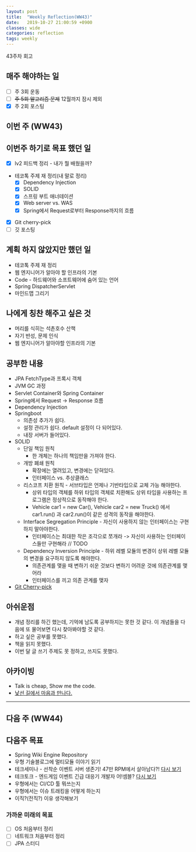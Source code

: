 ```yaml
---
layout: post
title:  "Weekly Reflection(WW43)"
date:   2019-10-27 21:00:59 +0900
classes: wide
categories: reflection
tags: weekly
---
```


43주차 회고

## 매주 해야하는 일

- [ ] 주 3회 운동
- [ ] ~~주 5회 알고리즘 문제~~ 12월까지 잠시 제외
- [x] 주 2회 포스팅

## 이번 주 (WW43)

## 이번주 하기로 목표 했던 일

- [x] lv2 피드백 정리 - 내가 뭘 배웠을까?
- 테코톡 주제 재 정리(내 말로 정리)
  - [x] Dependency Injection
  - [x] SOLID
  - [x] 스프링 부트 애너테이션
  - [x] Web server vs. WAS
  - [x] Spring에서 Request로부터 Response까지의 흐름
- [x] Git cherry-pick
- [ ] 깃 포스팅

## 계획 하지 않았지만 했던 일

- 테코톡 주제 재 정리
- 웹 엔지니어가 알아야 할 인프라의 기본
- Code - 하드웨어와 소프트웨어에 숨어 있는 언어
- Spring DispatcherServlet
- 마인드맵 그리기

## 나에게 칭찬 해주고 싶은 것

- 머리를 식히는 석촌호수 산책
- 자기 반성, 문제 인식
- 웹 엔지니어가 알아야할 인프라의 기본

## 공부한 내용

- JPA FetchType과 프록시 객체
- JVM GC 과정
- Servlet Container와 Spring Container
- Spring에서 Request -> Response 흐름
- Dependency Injection
- Springboot
  - 의존성 추가가 쉽다.
  - 설정 관리가 쉽다. default 설정이 다 되어있다.
  - 내장 서버가 들어있다.
- SOLID
  - 단일 책임 원칙
    - 한 개체는 하나의 책임만을 가져야 한다.
  - 개방 폐쇄 원칙
    - 확장에는 열려있고, 변경에는 닫혀있다.
    - 인터페이스 vs. 추상클래스
  - 리스코프 치환 원칙 - 서브타입은 언제나 기반타입으로 교체 가능 해야한다.
    - 상위 타입의 객체를 하위 타입의 객체로 치환해도 상위 타입을 사용하는 프로그램은 정상적으로 동작해야 한다.
    - Vehicle car1 = new Car(), Vehicle car2 = new Truck() 에서 car1.run() 과 car2.run()이 같은 성격의 동작을 해야한다.
  - Interface Segregation Principle - 자신이 사용하지 않는 인터페이스는 구현하지 말아야한다.
    - 인터페이스는 최대한 작은 조각으로 쪼개라 -> 자신이 사용하는 인터페이스들만 구현해라 // TODO
  - Dependency Inversion Principle - 하위 레벨 모듈의 변경이 상위 레벨 모듈의 변경을 요구하지 않도록 해야한다.
    - 의존관계를 맺을 때 변하기 쉬운 것보다 변하기 어려운 것에 의존관계를 맺어라
    - 인터페이스를 끼고 의존 관계를 맺자
- [Git Cherry-pick](https://smjeon.dev/git/git-cherry-pick/)

## 아쉬운점

- 개념 정리를 하긴 했는데, 기억에 남도록 공부하지는 못한 것 같다. 이 개념들을 다음에 또 물어보면 다시 찾아봐야할 것 같다.
- 하고 싶은 공부를 못했다.
- 책을 읽지 못했다.
- 이번 달 글 쓰기 주제도 못 정하고, 쓰지도 못했다.

## 아카이빙

- Talk is cheap, Show me the code.
- [낯선 길에서 마음과 만나다.](https://brunch.co.kr/@kozzangnim/370)

---

## 다음 주 (WW44)

## 다음주 목표

- Spring Wiki Engine Repository
- 우형 기술블로그에 멀티모듈 이야기 읽기
- 테크세미나 - 선착순 이벤트 서버 생존기! 47만 RPM에서 살아남다?! [다시 보기](https://www.youtube.com/watch?v=MTSn93rNPPE&t=19s)
- 테크토크 - 엔드게임 이벤트 긴급 대응기 개발자 어!셈블? [다시 보기](https://www.youtube.com/watch?v=uWcn7omddxs)
- 우형에서는 CI/CD 툴 뭐쓰는지
- 우형에서는 이슈 트래킹을 어떻게 하는지
- 이직?(전직?) 이유 생각해보기

### 가까운 미래의 목표

- [ ] OS 처음부터 정리
- [ ] 네트워크 처음부터 정리
- [ ] JPA 스터디
